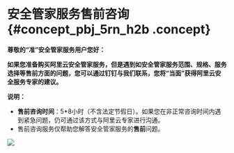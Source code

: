 # 安全管家服务售前咨询 {#concept_pbj_5rn_h2b .concept}

**尊敬的“准”安全管家服务用户您好：**

**如果您准备购买阿里云安全管家服务，但是遇到如安全管家服务范围、规格、服务选择等售前方面的问题，您可以通过钉钉与我们联系，您将“当面”获得阿里云安全服务专家的建议。**

**说明：** 

-   **售前咨询时间**：5\*8小时（不含法定节假日）。如果您在非正常咨询时间内遇到紧急问题，仍可通过该方式与阿里云专家进行沟通。
-   售前咨询服务仅帮助您解答安全管家服务的**售前**问题。

![](http://static-aliyun-doc.oss-cn-hangzhou.aliyuncs.com/assets/img/15221/6654_zh-CN.png)

